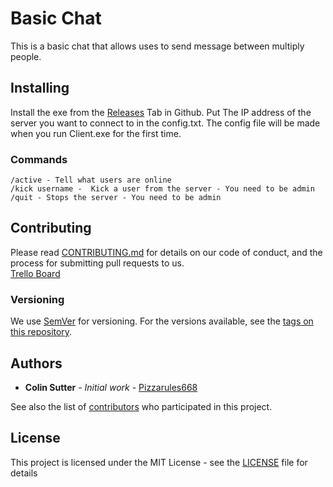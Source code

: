 # Basic Chat
This is a basic chat that allows uses to send message between multiply people.

## Installing
Install the exe from the [Releases](https://github.com/PizzaRules668/Chat/releases) Tab in Github.
Put The IP address of the server you want to connect to in the config.txt. The config file will be made when you run Client.exe for the first time. 

### Commands
```
/active - Tell what users are online
/kick username -  Kick a user from the server - You need to be admin
/quit - Stops the server - You need to be admin
```

## Contributing
Please read [CONTRIBUTING.md](CONTRIBUTING.md) for details on our code of conduct, and the process for submitting pull requests to us.
<br>
[Trello Board](https://trello.com/invite/b/kMw0bHmy/c40a3ca6531c30b3a048fe5a9823a07a/text-chat)

### Versioning

We use [SemVer](http://semver.org/) for versioning. For the versions available, see the [tags on this repository](https://github.com/Pizzarules668/chat/tags). 

## Authors

* **Colin Sutter** - *Initial work* - [Pizzarules668](https://github.com/Pizzarules668)

See also the list of [contributors](https://github.com/Pizzarules668/chat/contributors) who participated in this project.

## License

This project is licensed under the MIT License - see the [LICENSE](LICENSE) file for details